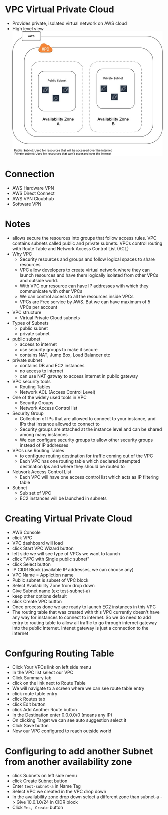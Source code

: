 # VPC Virtual Private Cloud
* Provides private, isolated virtual network on AWS cloud
* High level view\
![picture](imgs/high-level-view.jpg)

# Connection
* AWS Hardware VPN
* AWS Direct Connect
* AWS VPN Cloubhub
* Software VPN

# Notes
* allows secure the resources into groups that follow access rules. VPC contains subnets called public and private subnets. VPCs control routing with Route Table and Network Access Control List (ACL)
* Why VPC
	* Security resources and groups and follow logical spaces to share resources
	* VPC allow developers to create virtual network where they can launch resources and have them logically isolated from other VPCs and outside world. 
	* With VPC our resource can have IP addresses with which they communicate with other VPCs
	* We can control access to all the resources inside VPCs
	* VPCs are Free service by AWS. But we can have maximum of 5 VPCs per account
* VPC structure	
	* Virtual Private Cloud subnets
* Types of Subnets
	* public subnet
	* private subnet
* public subnet	
	* access to internet
	* use security groups to make it secure
	* contains NAT, Jump Box, Load Balancer etc
* private subnet
	* contains DB and EC2 instances
	* no access to internet
	* can use NAT gatway to access internet in public gateway
* VPC security tools
	* Routing Tables
	* Network ACL (Access Control Level)
* One of the widely used tools in VPC
	* Security Groups
	* Network Access Control list
* Security Group
	* Collection of IPs that are allowed to connect to your instance, and IPs that instance allowed to connect to
	* Security groups are attached at the instance level and can be shared among many instances
	* We can configure security groups to allow other security groups instead of IP addresses
* VPCs use Routing Tables
	* to configure routing destination for traffic coming out of the VPC
	* Each VPC has one routing table which declared attempted destination Ips and where they should be routed to
* Network Access Control List
	* Each VPC will have one access control list which acts as IP filtering table
* Subnet
	* Sub set of VPC
	* EC2 instances will be launched in subnets

# Creating Virtual Private Cloud
* AWS Console
* click VPC
* VPC dashboard will load
* click Start VPC Wizard button
* left side we will see type of VPCs we want to launch
* click "VPC with Single public subnet"
* click Select button
* IP CIDR Block (available IP addresses, we can choose any)
* VPC Name = Appliction name
* Public subnet is subset of VPC block
* Select Availability Zone from drop down
* Give Subnet name (ex: test-subnet-a)
* keep other options default
* click Create VPC button
* Once process done we are ready to launch EC2 instances in this VPC
* The routing table that was created with this VPC currently doesn't have any way for instances to connect to internet. So we do need to add entry to routing table to allow all traffic to go through internet gateway into the public internet. Intenet gateway is just a connection to the internet

# Confguring Routing Table
* Click Your VPCs link on left side menu
* In the VPC list select our VPC
* Click Summary tab
* click on the link next to Route Table
* We will navigate to a screen where we can see route table entry
* click route table entry
* click Routes tab
* click Edit button
* click Add Another Route button
* In the Destination enter 0.0.0.0/0 (means any IP)
* On clicking Target we can see auto suggestion select it
* Click Save button
* Now our VPC configured to reach outside world

# Configuring to add another Subnet from another availability zone
* click Subnets on left side menu
* click Create Subnet button
* Enter `test-subnet-a` in Name Tag
* Select VPC we created in the VPC drop down
* In the availability zone drop down select a different zone than subnet-a -> Give 10.0.1.0/24 in CIDR block
* Click `Yes, Create` button